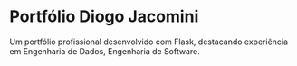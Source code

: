 # Portfólio Diogo Jacomini

Um portfólio profissional desenvolvido com Flask, destacando experiência em Engenharia de Dados, Engenharia de Software.
